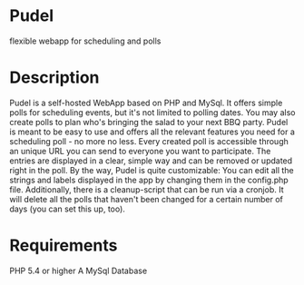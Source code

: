 # Pudel
flexible webapp for scheduling and polls

# Description
Pudel is a self-hosted WebApp based on PHP and MySql. It offers simple polls for scheduling events, but it's not limited to polling dates. You may also create polls to plan who's bringing the salad to your next BBQ party.
Pudel is meant to be easy to use and offers all the relevant features you need for a scheduling poll - no more no less. Every created poll is accessible through an unique URL you can send to everyone you want to participate. The entries are displayed in a clear, simple way and can be removed or updated right in the poll.
By the way, Pudel is quite customizable: You can edit all the strings and labels displayed in the app by changing them in the config.php file.
Additionally, there is a cleanup-script that can be run via a cronjob. It will delete all the polls that haven't been changed for a certain number of days (you can set this up, too).

# Requirements
PHP 5.4 or higher
A MySql Database
